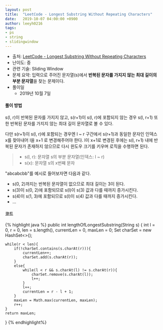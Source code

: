 ```yaml
---
layout: post
title:  "LeetCode - Longest Substring Without Repeating Characters"
date:   2019-10-07 04:00:00 +0900
author: leeyh0216
tags:
- ps
- string
- slidingwindow
---
```


- 출처: [LeetCode - Longest Substring Without Repeating Characters](https://leetcode.com/problems/longest-substring-without-repeating-characters/)
- 난이도: 중
- 관련 기술: Sliding Window
- 문제 요약: 입력으로 주어진 문자열(s)에서 **반복된 문자를 가지지 않는 최대 길이의 부분 문자열**을 찾는 문제이다.
- 풀이일
  - 2019년 10월 7일
  
#### 풀이 방법

s(l, r)이 반복된 문자를 가지지 않고, s(r+1)이 s(l, r)에 포함되지 않는 경우 s(l, r+1) 또한 반복된 문자를 가지지 않는 최대 길이 문자열로 볼 수 있다.

다만 s(r+1)이 s(l, r)에 포함되는 경우엔 l ~ r 구간에서 s(r+1)과 동일한 문자인 인덱스 x를 찾아내어 l을 x+1 로 변경해주어야 한다. l이 x+1로 변경된 후에는 s(l, r+1) 내에 반복된 문자가 존재하지 않으므로 다시 윈도우 크기를 키우며 로직을 수행하면 된다.

> * s(l, r): 문자열 s의 부분 문자열(인덱스: l ~ r)
> * s(x): 문자열 s의 x번째 문자

"abcabcbb"를 예시로 들어보자면 다음과 같다.

* s(0, 2)까지는 반복된 문자열이 없으므로 최대 길이는 3이 된다.
* s(3)이 s(0, 2)에 포함되므로 s(l)이 s(3) 값과 다를 때까지 증가시킨다.
* s(4)이 s(1, 3)에 포함되므로 s(l)이 s(4) 값과 다를 때까지 증가시킨다.
* ...

#### 코드

{% highlight java %}
public int lengthOfLongestSubstring(String s) {
    int l = 0, r = 0, len = s.length(), currentLen = 0, maxLen = 0;
    Set<Character> charSet = new HashSet<>();

    while(r < len){
        if(!charSet.contains(s.charAt(r))){
            currentLen++;
            charSet.add(s.charAt(r));
        }
        else{
            while(l < r && s.charAt(l) != s.charAt(r)){
                charSet.remove(s.charAt(l));
                l++;
            }
            l++;
            currentLen = r - l + 1;
        }
        maxLen = Math.max(currentLen, maxLen);
        r++;
    }
    return maxLen;
}
{% endhighlight%}
